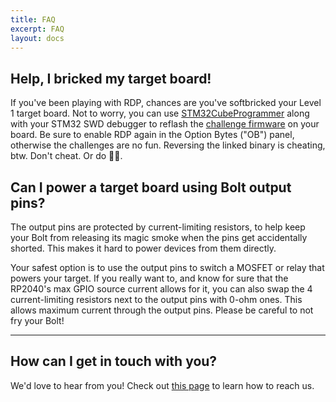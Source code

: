 ```yaml
---
title: FAQ
excerpt: FAQ
layout: docs
---
```


## Help, I bricked my target board!

If you've been playing with RDP, chances are you've softbricked your Level 1 target board. Not to worry, you can use [STM32CubeProgrammer](https://www.st.com/en/development-tools/stm32cubeprog.html) along with your STM32 SWD debugger to reflash the [challenge firmware](https://github.com/tjclement/ecsc23-badge/blob/main/production_flashing/ECSC23.bin) on your board. Be sure to enable RDP again in the Option Bytes ("OB") panel, otherwise the challenges are no fun. Reversing the linked binary is cheating, btw. Don't cheat. Or do 🏴‍☠️.

## Can I power a target board using Bolt output pins?

The output pins are protected by current-limiting resistors, to help keep your Bolt from releasing its magic smoke when the pins get accidentally shorted. This makes it hard to power devices from them directly.

Your safest option is to use the output pins to switch a MOSFET or relay that powers your target. If you really want to, and know for sure that the RP2040's max GPIO source current allows for it, you can also swap the 4 current-limiting resistors next to the output pins with 0-ohm ones. This allows maximum current through the output pins. Please be careful to not fry your Bolt!

***

## How can I get in touch with you?

We'd love to hear from you! Check out [this page](/docs/community) to learn how to reach us.
